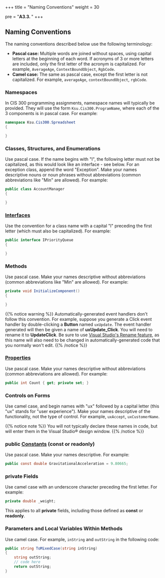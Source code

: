 +++
title = "Naming Conventions"
weight = 30

pre = "<b>A3.3. </b>"
+++

## Naming Conventions

The naming conventions described below use the following terminology:
- **Pascal case:** Multiple words are joined without spaces, using
capital letters at the beginning of each word. If acronyms of 3 or
more letters are included, only the first letter of the acronym is
capitalized. For example, `AverageAge`, `ContextBoundObject`, `RgbCode`.
- **Camel case:** The same as pascal case, except the first letter is
not capitalized. For example, `averageAge`, `contextBoundObject`,
`rgbCode`.

### Namespaces

In CIS 300 programming assignments, namespace names will typically be provided. They will use the form `Ksu.Cis300.ProgramName`, where each of the 3 components is in pascal case. For example:

```C#
namespace Ksu.Cis300.Spreadsheet
{

}
```

### Classes, Structures, and Enumerations

Use pascal case. If the name begins with "I", the following letter must not be capitalized, as this would look like an interface - see below. For an exception class, append the word "Exception". Make your names descriptive nouns or noun phrases without abbreviations (common abbreviations like "Min" are allowed). For example:

```c#
public class AccountManager
{

}
```

### [Interfaces](/trees/tries/multiple-impl)

Use the convention for a class name with a capital "I" preceding the first letter (which must also be capitalized). For example:

```c#
public interface IPriorityQueue
{

}
```

### Methods

Use pascal case. Make your names descriptive without abbreviations (common abbreviations like "Min" are allowed). For example:

```c#
private void InitializeComponent()
{

}
```

{{% notice warning %}}
Automatically-generated event handlers don't follow this convention. For example, suppose you generate a Click event handler by double-clicking a **Button** named `uxUpdate`. The event handler generated will then be given a name of **uxUpdate_Click**. You will need to rename it to **UpdateClick**. Be sure to use [Visual Studio's Rename feature](/appendix/vs/code-window/#renaming), as this name will also need to be changed in automatically-generated code that you normally won't edit.
{{% /notice %}}

### [Properties](/appendix/syntax/properties)

Use pascal case. Make your names descriptive without abbreviations (common abbreviations are allowed). For example:

```c#
public int Count { get; private set; }
```

### Controls on Forms

Use camel case, and begin names with "ux" followed by a capital letter
(this "ux" stands for "user experience"). Make your names descriptive
of the functionality, not the type of control. For example,
`uxAccept`, `uxCustomerName`. 

{{% notice note %}}
You will not typically declare these names in code, but will enter
them in the Visual Studio® design window.
{{% /notice %}}

### **public** [Constants](/appendix/syntax/const) (const or readonly)

Use pascal case. Make your names descriptive. For example:

```c#
public const double GravitationalAcceleration = 9.80665;
```

### **private** Fields

Use camel case with an underscore character preceding the first letter. For example:

```c#
private double _weight;
```

This applies to all **private** fields, including those defined as **const** or **readonly**.

### Parameters and Local Variables Within Methods

Use camel case. For example, `inString` and `outString` in the
following code:

```c#
public string ToMixedCase(string inString)
{
    string outString;
    // code here
    return outString;
}
```
